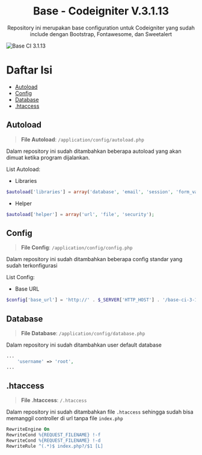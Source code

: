 <h1 align="center">Base - Codeigniter V.3.1.13</h1>
<p align="center">Repository ini merupakan base configuration untuk Codeigniter yang sudah include dengan Bootstrap, Fontawesome, dan Sweetalert</p>

<img src="https://user-images.githubusercontent.com/64394320/223135166-1d97f091-9c7b-4359-b496-7ac65da34057.png" alt="Base CI 3.1.13">

# Daftar Isi

- [Autoload]()
- [Config]()
- [Database]()
- [.htaccess]()

## Autoload

> **File Autoload**: `/application/config/autoload.php`

Dalam repository ini sudah ditambahkan beberapa autoload yang akan dimuat ketika program dijalankan.

List Autoload:

- Libraries

```php
$autoload['libraries'] = array('database', 'email', 'session', 'form_validation');
```

- Helper

```php
$autoload['helper'] = array('url', 'file', 'security');
```

## Config

> **File Config**: `/application/config/config.php`

Dalam repository ini sudah ditambahkan beberapa config standar yang sudah terkonfigurasi

List Config:

- Base URL

```php
$config['base_url'] = 'http://' . $_SERVER['HTTP_HOST'] . '/base-ci-3-1-13/';
```

## Database

> **File Database**: `/application/config/database.php`

Dalam repository ini sudah ditambahkan user default database

```php
...
    'username' => 'root',
...
```

## .htaccess

> **File .htaccess**: `/.htaccess`

Dalam repository ini sudah ditambahkan file `.htaccess` sehingga sudah bisa memanggil controller di url tanpa file `index.php`

```apache
RewriteEngine On
RewriteCond %{REQUEST_FILENAME} !-f
RewriteCond %{REQUEST_FILENAME} !-d
RewriteRule ^(.*)$ index.php?/$1 [L]
```
